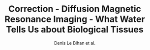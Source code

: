 ---
cat: ciel
subcat: neurophysics
bestof: false
author: Denis Le Bihan et al.
title: Correction - Diffusion Magnetic Resonance Imaging - What Water Tells Us about Biological Tissues
journal: PLoS Biology
year: 2015
type: article
doi: 10.1371/journal.pbio.1002246
---